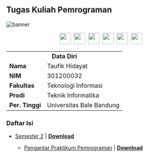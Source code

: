 ## Tugas Kuliah Pemrograman
<img src="https://i.postimg.cc/CLzRsx7Q/TKP-Banner.jpg" alt="banner">
<p align=center>
	<a href="Https://facebook.com/tfkhdyt142"><img height="30" src="https://www.pinclipart.com/picdir/big/2-21918_download-transparent-background-facebook-logo-clipart-facebook-logo.png"></a>&nbsp;
<a href="https://twitter.com/tfkhdyt"><img height="30" src="https://www.pinclipart.com/picdir/big/64-649167_the-pairings-twitter-icon-rounded-square-clipart.png"></a>&nbsp;
<a href="https://instagram.com/_tfkhdyt_"><img height="30" src="https://camo.githubusercontent.com/5cf2a148d1763dca531d1d43bdf234b4e57ee2e00f613589e6d307ccd1077a9f/68747470733a2f2f7777772e70696e636c69706172742e636f6d2f7069636469722f6269672f3130392d313039393330315f696e7374616772616d2d696e7374616772616d2d6c6f676f2d6e6f2d626f726465722d636c69706172742e706e67"></a>&nbsp;
<a href="https://youtube.com/tfkhdyt"><img height="30" src="https://www.pinclipart.com/picdir/big/530-5305952_youtube-computer-icons-portable-network-graphics-logo-logo.png"></a>&nbsp;
<a href="https://t.me/tfkhdyt"><img height="30" src="https://cdn4.iconfinder.com/data/icons/social-media-2146/512/37_social-512.png"></a>&nbsp;
<a href="https://open.spotify.com/playlist/4JR5wqcnuOQw6ppF38Vpu9?si=zHMKBfCiRrGVamKsL8LXqQ"><img height="30" src="https://cdn2.iconfinder.com/data/icons/social-icons-33/128/Spotify-512.png"></a>
</p>

<table border=0>
	<tr>
		<td colspan=2 align="center"><b>Data Diri</b></td>
	</tr>
	<tr>
		<td><b>Nama</b></td>
		<td>Taufik Hidayat</td>
	</tr>
	<tr>
		<td><b>NIM</b></td>
		<td>301200032</td>
	</tr>
	<tr>
		<td><b>Fakultas</b></td>
		<td>Teknologi Informasi</td>
	</tr>
	<tr>
		<td><b>Prodi</b></td>
		<td>Teknik Informatika</td>
	</tr>
	<tr>
		<td><b>Per. Tinggi</b></td>
		<td>Universitas Bale Bandung</td>
	</tr>
</table>

### Daftar Isi

<ul>
	<li>
		<a href="https://github.com/tfkhdyt/tugas-kuliah/tree/main/Semester%202">Semester 2</a>&nbsp;|
		<a href="https://minhaskamal.github.io/DownGit/#/home?url=https://github.com/tfkhdyt/tugas-kuliah/tree/main/Semester%202">
			<b>Download</b>
		</a>
	</li>
	<ul>
		<li><a href="https://github.com/tfkhdyt/tugas-kuliah/tree/main/Semester%202/Praktikum%20Pengantar%20Pemrograman%20(Pak%20Ojan)">Pengantar Praktikum Pemrograman</a>&nbsp;|
		<a href="https://minhaskamal.github.io/DownGit/#/home?url=https://github.com/tfkhdyt/tugas-kuliah/tree/main/Semester%202/Praktikum%20Pengantar%20Pemrograman%20(Pak%20Ojan)">
			<b>Download</b>
		</a>
		</li>
	</ul>
</ul>
